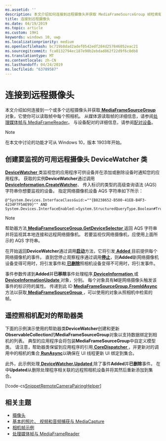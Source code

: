```yaml
---
ms.assetid: ''
description: 本文介绍如何连接到远程摄像头并获取 MediaFrameSourceGroup 帧检索每个照相机。
title: 连接到远程摄像头
ms.date: 04/19/2019
ms.topic: article
ms.custom: 19H1
keywords: windows 10, uwp
ms.localizationpriority: medium
ms.openlocfilehash: bc719b8dad2adef0542edf284d257846052eac21
ms.sourcegitcommit: fca0132794ec187e90b2ebdad862f22d9f6c0db8
ms.translationtype: MT
ms.contentlocale: zh-CN
ms.lasthandoff: 04/24/2019
ms.locfileid: "63789587"
---
```

# <a name="connect-to-remote-cameras"></a>连接到远程摄像头

本文介绍如何连接到一个或多个远程摄像头并获取[ **MediaFrameSourceGroup** ](https://docs.microsoft.com/uwp/api/Windows.Media.Capture.Frames.MediaFrameSourceGroup)对象，它使你可以读取帧中每个照相机。 从媒体源读取帧的详细信息，请参阅[处理媒体帧与 MediaFrameReader](process-media-frames-with-mediaframereader.md)。 与设备配对的详细信息，请参阅[配对设备](https://docs.microsoft.com/windows/uwp/devices-sensors/pair-devices)。

> [!NOTE] 
> 在本文中讨论的功能才可从 Windows 10，版本 1903年开始。

## <a name="create-a-devicewatcher-class-to-watch-for-available-remote-cameras"></a>创建要监视的可用远程摄像头 DeviceWatcher 类

[ **DeviceWatcher** ](https://docs.microsoft.com/uwp/api/windows.devices.enumeration.devicewatcher)类监视您的应用程序可供设备并在添加或删除设备时通知您的应用程序。 获取的实例**DeviceWatcher**通过调用[ **DeviceInformation.CreateWatcher**](https://docs.microsoft.com/uwp/api/windows.devices.enumeration.deviceinformation.createwatcher#Windows_Devices_Enumeration_DeviceInformation_CreateWatcher_System_String_)、 传入标识的类型的高级查询语法 (AQS) 字符串你想要监视的设备。 指定网络摄像机设备 AQS 字符串如下所示：

```
@"System.Devices.InterfaceClassGuid:=""{B8238652-B500-41EB-B4F3-4234F7F5AE99}"" AND System.Devices.InterfaceEnabled:=System.StructuredQueryType.Boolean#True"
```

> [!NOTE] 
> 帮助器方法[ **MediaFrameSourceGroup.GetDeviceSelector** ](https://docs.microsoft.com/uwp/api/windows.media.capture.frames.mediaframesourcegroup.getdeviceselector)返回 AQS 字符串并将监视其本地连接和远程网络摄像机。 若要监视仅网络摄像机，应使用上面所示的 AQS 字符串。


在开始返回**DeviceWatcher**通过调用[**启动**](https://docs.microsoft.com/uwp/api/windows.devices.enumeration.devicewatcher.start)方法，它将引发[ **Added** ](https://docs.microsoft.com/uwp/api/windows.devices.enumeration.devicewatcher.added)目前提供每个网络摄像机的事件。 直到您停止观察程序通过调用[**停止**](https://docs.microsoft.com/uwp/api/windows.devices.enumeration.devicewatcher.stop)，则**Added**新网络摄像机设备变得可用时，将引发事件和[ **已删除**](https://docs.microsoft.com/en-us/uwp/api/windows.devices.enumeration.devicewatcher.removed)照相机设备变得不可用时，将引发事件。

事件参数传递到**Added**并**已移除**事件处理程序[ **DeviceInformation** ](https://docs.microsoft.com/uwp/api/Windows.Devices.Enumeration.DeviceInformation)或[ **DeviceInformationUpdate** ](https://docs.microsoft.com/en-us/uwp/api/windows.devices.enumeration.deviceinformationupdate)对象，分别。 每个对象具有**Id**是网络摄像头触发该事件的标识符的属性。 传递到此 ID [ **MediaFrameSourceGroup.FromIdAsync** ](https://docs.microsoft.com/uwp/api/windows.media.capture.frames.mediaframesourcegroup.fromidasync)方法以获取[ **MediaFrameSourceGroup** ](https://docs.microsoft.com/en-us/uwp/api/windows.media.capture.frames.mediaframesourcegroup.fromidasync) ，可以使用的对象从照相机中检索的帧。

## <a name="remote-camera-pairing-helper-class"></a>遥控照相机配对的帮助器类

下面的示例演示使用的帮助器类**DeviceWatcher**创建和更新**ObservableCollection**的**MediaFrameSourceGroup**对象以支持数据绑定到相机的列表。 典型的应用程序会将包装**MediaFrameSourceGroup**中自定义模型类。 请注意，帮助器类保留到应用程序的引用[ **CoreDispatcher** ](https://docs.microsoft.com/uwp/api/Windows.UI.Core.CoreDispatcher) ，并更新对的调用中的相机的集合[ **RunAsync**](https://docs.microsoft.com/uwp/api/windows.ui.core.coredispatcher.runasync)以确保在 UI 线程更新 UI 绑定到集合。

此外，此示例处理[ **DeviceWatcher.Updated** ](https://docs.microsoft.com/uwp/api/windows.devices.enumeration.devicewatcher.updated)除了事件**Added**并**已删除**事件。 在中**Updated**从删除处理程序相关联的远程照相机设备并将其然后重新添加到集合。

[!code-cs[SnippetRemoteCameraPairingHelper](./code/Frames_Win10/Frames_Win10/RemoteCameraPairingHelper.cs#SnippetRemoteCameraPairingHelper)]


## <a name="related-topics"></a>相关主题

* [摄像头](camera.md)
* [基本的照片、 视频和音频捕获与 MediaCapture](basic-photo-video-and-audio-capture-with-MediaCapture.md)
* [相机帧示例](https://go.microsoft.com/fwlink/?LinkId=823230)
* [处理媒体帧与 MediaFrameReader](process-media-frames-with-mediaframereader.md)
 

 




